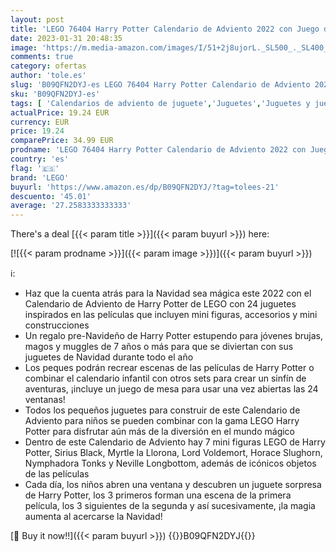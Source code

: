 ```yaml
---
layout: post
title: 'LEGO 76404 Harry Potter Calendario de Adviento 2022 con Juego de Mesa  7 Mini Figuras y Escenas de Las Películas  Regalos y Juguetes de Navidad'
date: 2023-01-31 20:48:35
image: 'https://m.media-amazon.com/images/I/51+2j8ujorL._SL500_._SL400_.jpg'
comments: true
category: ofertas
author: 'tole.es'
slug: 'B09QFN2DYJ-es LEGO 76404 Harry Potter Calendario de Adviento 2022 con...'
sku: 'B09QFN2DYJ-es'
tags: [ 'Calendarios de adviento de juguete','Juguetes','Juguetes y juegos','lego','🇪🇸', ]
actualPrice: 19.24 EUR
currency: EUR
price: 19.24
comparePrice: 34.99 EUR
prodname: 'LEGO 76404 Harry Potter Calendario de Adviento 2022 con Juego de Mesa  7 Mini Figuras y Escenas de Las Películas  Regalos y Juguetes de Navidad'
country: 'es'
flag: '🇪🇸'
brand: 'LEGO'
buyurl: 'https://www.amazon.es/dp/B09QFN2DYJ/?tag=tolees-21'
descuento: '45.01'
average: '27.2583333333333'
---
```


There's a deal [{{< param title >}}]({{< param buyurl >}})  here:

[![{{< param prodname >}}]({{< param image >}})]({{< param buyurl >}})

ℹ️:

- Haz que la cuenta atrás para la Navidad sea mágica este 2022 con el Calendario de Adviento de Harry Potter de LEGO con 24 juguetes inspirados en las películas que incluyen mini figuras, accesorios y mini construcciones
- Un regalo pre-Navideño de Harry Potter estupendo para jóvenes brujas, magos y muggles de 7 años o más para que se diviertan con sus juguetes de Navidad durante todo el año
- Los peques podrán recrear escenas de las películas de Harry Potter o combinar el calendario infantil con otros sets para crear un sinfín de aventuras, ¡incluye un juego de mesa para usar una vez abiertas las 24 ventanas!
- Todos los pequeños juguetes para construir de este Calendario de Adviento para niños se pueden combinar con la gama LEGO Harry Potter para disfrutar aún más de la diversión en el mundo mágico
- Dentro de este Calendario de Adviento hay 7 mini figuras LEGO de Harry Potter, Sirius Black, Myrtle la Llorona, Lord Voldemort, Horace Slughorn, Nymphadora Tonks y Neville Longbottom, además de icónicos objetos de las películas
- Cada día, los niños abren una ventana y descubren un juguete sorpresa de Harry Potter, los 3 primeros forman una escena de la primera película, los 3 siguientes de la segunda y así sucesivamente, ¡la magia aumenta al acercarse la Navidad!

[🛒 Buy it now!!]({{< param buyurl >}})
{{<world>}}B09QFN2DYJ{{</world>}}
